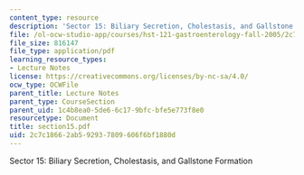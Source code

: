 ```yaml
---
content_type: resource
description: 'Sector 15: Biliary Secretion, Cholestasis, and Gallstone Formation'
file: /ol-ocw-studio-app/courses/hst-121-gastroenterology-fall-2005/2c7c18662ab592937809606f6bf1880d_section15.pdf
file_size: 816147
file_type: application/pdf
learning_resource_types:
- Lecture Notes
license: https://creativecommons.org/licenses/by-nc-sa/4.0/
ocw_type: OCWFile
parent_title: Lecture Notes
parent_type: CourseSection
parent_uid: 1c4b8ea0-5de6-6c17-9bfc-bfe5e773f8e0
resourcetype: Document
title: section15.pdf
uid: 2c7c1866-2ab5-9293-7809-606f6bf1880d
---
```

Sector 15: Biliary Secretion, Cholestasis, and Gallstone Formation